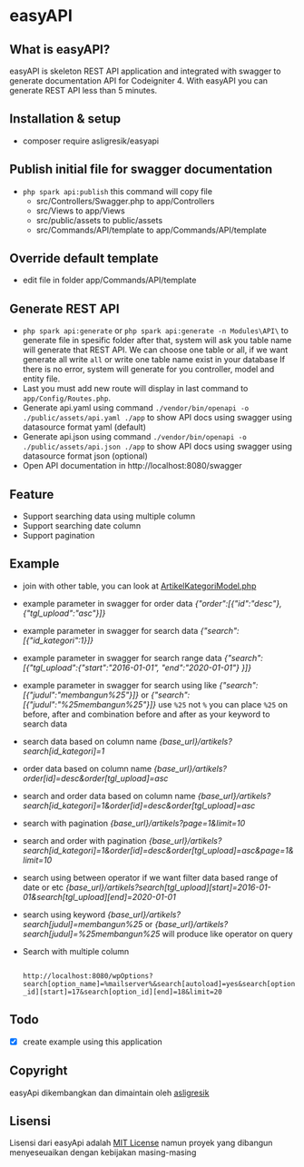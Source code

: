# easyAPI

## What is easyAPI?

easyAPI is skeleton REST API application and integrated with swagger to generate documentation API for Codeigniter 4.
With easyAPI you can generate REST API less than 5 minutes.

## Installation & setup

- composer require asligresik/easyapi

## Publish initial file for swagger documentation

- `php spark api:publish` this command will copy file
  - src/Controllers/Swagger.php to app/Controllers
  - src/Views to app/Views
  - src/public/assets to public/assets
  - src/Commands/API/template to app/Commands/API/template

## Override default template

- edit file in folder app/Commands/API/template

## Generate REST API

- `php spark api:generate` or `php spark api:generate -n Modules\API\` to generate file in spesific folder
  after that, system will ask you table name will generate that REST API. We can choose one table or all, if we want generate all write `all` or write one table name exist in your database
  If there is no error, system will generate for you controller, model and entity file.
- Last you must add new route will display in last command to `app/Config/Routes.php`.
- Generate api.yaml using command `./vendor/bin/openapi -o ./public/assets/api.yaml ./app` to show API docs using swagger using datasource format yaml (default)
- Generate api.json using command `./vendor/bin/openapi -o ./public/assets/api.json ./app` to show API docs using swagger using datasource format json (optional)
- Open API documentation in http://localhost:8080/swagger

## Feature

- Support searching data using multiple column
- Support searching date column
- Support pagination

## Example

- join with other table, you can look at [ArtikelKategoriModel.php](https://github.com/pandigresik/easyAPI/blob/master/app/Models/ArtikelKategoriModel.php)
- example parameter in swagger for order data _{"order":[{"id":"desc"},{"tgl_upload":"asc"}]}_
- example parameter in swagger for search data _{"search":[{"id_kategori":1}]}_
- example parameter in swagger for search range data _{"search":[{"tgl_upload":{"start":"2016-01-01", "end":"2020-01-01"} }]}_
- example parameter in swagger for search using like _{"search":[{"judul":"membangun%25"}]}_ or _{"search":[{"judul":"%25membangun%25"}]}_ use `%25` not `%` you can place `%25` on before, after and combination before and after as your keyword to search data
- search data based on column name _{base_url}/artikels?search[id_kategori]=1_
- order data based on column name _{base_url}/artikels?order[id]=desc&order[tgl_upload]=asc_
- search and order data based on column name _{base_url}/artikels?search[id_kategori]=1&order[id]=desc&order[tgl_upload]=asc_
- search with pagination _{base_url}/artikels?page=1&limit=10_
- search and order with pagination _{base_url}/artikels?search[id_kategori]=1&order[id]=desc&order[tgl_upload]=asc&page=1&limit=10_
- search using between operator if we want filter data based range of date or etc _{base_url}/artikels?search[tgl_upload][start]=2016-01-01&search[tgl_upload][end]=2020-01-01_
- search using keyword _{base_url}/artikels?search[judul]=membangun%25_ or _{base_url}/artikels?search[judul]=%25membangun%25_ will produce like operator on query
- Search with multiple column

  ```curl -X GET "http://localhost:8080/wpOptions?search[option_name]=%mailserver%&search[autoload]=yes&search[option_id][start]=17&search[option_id][end]=18&limit=20" -H  "accept: application/json" -H  "Authorization: Bearer eyJ0eXAiOiJKV1QiLCJhbGciOiJIUzI1NiJ9.eyJhdWQiOiJodHRwOlwvXC9sb2NhbGhvc3Q6ODA4MCIsImlhdCI6MTM1Njk5OTUyNCwiZW1haWwiOiJ0ZXMiLCJuYmYiOjEzNTcwMDAwMDB9.Pg4laqjebIDLzoFDS0ySnOKOueKLWjnXwWILsSmVsVI"

  ```

  `http://localhost:8080/wpOptions?search[option_name]=%mailserver%&search[autoload]=yes&search[option_id][start]=17&search[option_id][end]=18&limit=20`

## Todo

- [x] create example using this application

## Copyright

easyApi dikembangkan dan dimaintain oleh [asligresik](https://github.com/pandigresik)

## Lisensi

Lisensi dari easyApi adalah [MIT License](LICENSE) namun proyek yang dibangun menyeseuaikan dengan kebijakan masing-masing
